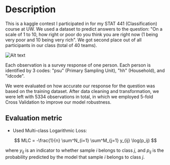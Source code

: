 # Description

This is a kaggle contest I participated in for my STAT 441 (Classification) course at UW. We used a dataset to predict answers to the question: "On a scale of 1 to 10, how right or poor do you think you are right now (1 being very poor and 10 being very rich". We got second place out of all participants in our class (total of 40 teams).

![Alt text](./imgs/kaggle-constest-details.png)

Each observation is a survey response of one person. Each person is identified by 3 codes: "psu" (Primary Sampling Unit), "hh" (Household), and "idcode". 

We were evaluated on how accurate our response for the question was based on the training dataset. After data cleaning and transformation, we were left with 5334 observations in total, in which we employed 5-fold Cross Validation to improve our model robustness.


## Evaluation metric
- Used Multi-class Logarithmic Loss:

$$
MLC = -\frac{1}{n} \sum^N_{i=1} \sum^M_{j=1} y_{ij} \log(p_ij)
$$

where $y_{ij}$ is an indicator to whether sample $i$ belongs to class $j$, and $p_{ij}$ is the probability predicted by the model that sample $i$ belongs to class $j$.
